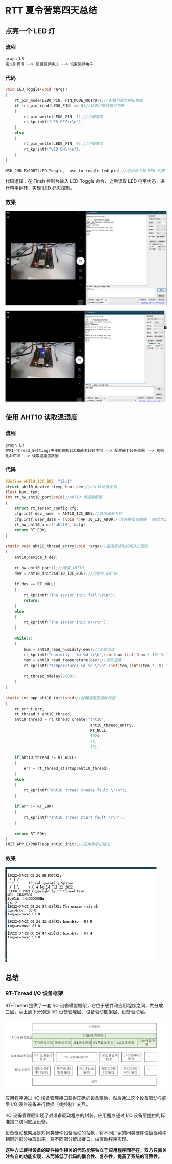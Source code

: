 # RTT 夏令营第四天总结

## 点亮一个 LED 灯

### 流程

```mermaid
graph LR
定义引脚号 --> 设置引脚模式 --> 设置引脚电平
```

### 代码

```c
void LED_Toggle(void *args)
{
    rt_pin_mode(LED0_PIN, PIN_MODE_OUTPUT);//配置引脚为输出模式
    if (rt_pin_read(LED0_PIN) == 0)//读取引脚状态并判断
    {
        rt_pin_write(LED0_PIN, 1);//引脚置高
        rt_kprintf("LED OFF\r\n");
    }
    else
    {
        rt_pin_write(LED0_PIN, 0);//引脚置低
        rt_kprintf("LED ON\r\n");
    }
}

MSH_CMD_EXPORT(LED_Toggle,  use to toggle led_pin);//导出命令到 MSH 列表
```

代码逻辑：在 Finsh 控制台输入 LED_Toggle 命令，之后读取 LED 电平状态，进行电平翻转，实现 LED 亮灭控制。

### 效果

![LED_OFF](.\img\image-20220722194803367.png)

![LED_ON](.\img\image-20220722194817324.png)

## 使用 AHT10 读取温湿度

### 流程

```mermaid
graph LR
在RT-Thread_Settings中使能模拟IIC和AHT10软件包 --> 配置AHT10传感器 --> 初始化AHT10 --> 读取温湿度数据
```

### 代码

```c
#define AHT10_I2C_BUS  "i2c1"
struct aht10_device *temp_humi_dev;//aht10设备句柄
float hum, tem;
int rt_hw_aht10_port(void)//AHT10 传感器配置
{
    struct rt_sensor_config cfg;
    cfg.intf.dev_name  = AHT10_I2C_BUS;//通信设备名称
    cfg.intf.user_data = (void *)AHT10_I2C_ADDR;//传感器私有数据 （在此为iic通信地址）
    rt_hw_aht10_init("aht10", &cfg);
    return RT_EOK;
}

static void aht10_thread_entry(void *args)//温湿度读取线程入口函数
{
    aht10_device_t dev;

    rt_hw_aht10_port();//配置 AHT10
    dev = aht10_init(AHT10_I2C_BUS);//初始化 AHT10

    if(dev == RT_NULL)
    {
        rt_kprintf("The sensor init fail!\r\n");
        return;
    }
    else
    {
        rt_kprintf("The sensor init ok\r\n");
    }

    while(1)
    {
        hum = aht10_read_humidity(dev);//读取湿度
        rt_kprintf("humidity : %d.%d \r\n",(int)hum,(int)(hum * 10) % 10);
        tem = aht10_read_temperature(dev);//读取温度
        rt_kprintf("temperature: %d.%d \r\n",(int)tem,(int)(tem * 10) % 10);

        rt_thread_mdelay(5000);
    }
}

static int app_aht10_init(void)//创建温湿度读取线程
{
    rt_err_t err;
    rt_thread_t aht10_thread;
    aht10_thread = rt_thread_create("aht10",
                                     aht10_thread_entry,
                                     RT_NULL,
                                     1024,
                                     25,
                                     10);

    if(aht10_thread != RT_NULL)
    {
        err = rt_thread_startup(aht10_thread);
    }
    else
    {
        rt_kprintf("aht10 thread create fault \r\n");
    }

    if(err != RT_EOK)
    {
        rt_kprintf("aht10 thread start fault \r\n");
    }

    return RT_EOK;
}
INIT_APP_EXPORT(app_aht10_init);//应用程序初始化
```

### 效果

![AHT10](.\img\image-20220722202503135.png)

## 总结

### RT-Thread I/O 设备框架

RT-Thread 提供了一套 I/O 设备模型框架，它位于硬件和应用程序之间，共分成三层，从上到下分别是 I/O 设备管理层、设备驱动框架层、设备驱动层。

![设备框架](.\img\image-20220722202837657.png)

应用程序通过 I/O 设备管理接口获得正确的设备驱动，然后通过这个设备驱动与底层 I/O 硬件设备进行数据（或控制）交互。

I/O 设备管理层实现了对设备驱动程序的封装。应用程序通过 I/O 设备层提供的标准接口访问底层设备。

设备驱动框架层是对同类硬件设备驱动的抽象，将不同厂家的同类硬件设备驱动中相同的部分抽取出来，将不同部分留出接口，由驱动程序实现。

**这种方式使得设备的硬件操作相关的代码能够独立于应用程序而存在，双方只需关注各自的功能实现，从而降低了代码的耦合性、复杂性，提高了系统的可靠性。**

